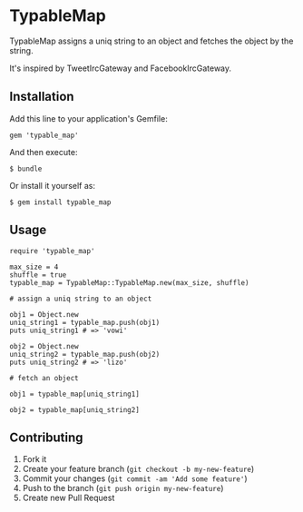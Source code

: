 # TypableMap

TypableMap assigns a uniq string to an object and fetches the object by the string.

It's inspired by TweetIrcGateway and FacebookIrcGateway.

## Installation

Add this line to your application's Gemfile:

    gem 'typable_map'

And then execute:

    $ bundle

Or install it yourself as:

    $ gem install typable_map

## Usage

    require 'typable_map'

    max_size = 4
    shuffle = true
    typable_map = TypableMap::TypableMap.new(max_size, shuffle)

    # assign a uniq string to an object

    obj1 = Object.new
    uniq_string1 = typable_map.push(obj1)
    puts uniq_string1 # => 'vowi'

    obj2 = Object.new
    uniq_string2 = typable_map.push(obj2)
    puts uniq_string2 # => 'lizo'

    # fetch an object

    obj1 = typable_map[uniq_string1]

    obj2 = typable_map[uniq_string2]

## Contributing

1. Fork it
2. Create your feature branch (`git checkout -b my-new-feature`)
3. Commit your changes (`git commit -am 'Add some feature'`)
4. Push to the branch (`git push origin my-new-feature`)
5. Create new Pull Request
